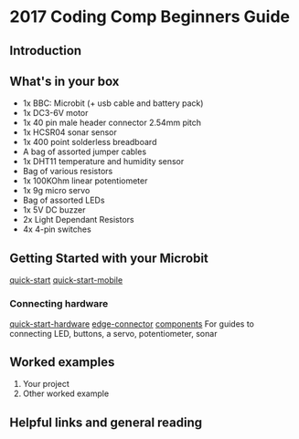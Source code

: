 # 2017 Coding Comp Beginners Guide
## Introduction

## What's in your box
- 1x BBC: Microbit (+ usb cable and battery pack)
- 1x DC3-6V motor
- 1x 40 pin male header connector 2.54mm pitch
- 1x HCSR04 sonar sensor
- 1x 400 point solderless breadboard
- A bag of assorted jumper cables
- 1x DHT11 temperature and humidity sensor
- Bag of various resistors
- 1x 100KOhm linear potentiometer
- 1x 9g micro servo
- Bag of assorted LEDs
- 1x 5V DC buzzer
- 2x Light Dependant Resistors
- 4x 4-pin switches

## Getting Started with your Microbit
[quick-start]
[quick-start-mobile]

### Connecting hardware
[quick-start-hardware]
[edge-connector]
[components] For guides to connecting LED, buttons, a servo, potentiometer, sonar

## Worked examples
1. Your project
2. Other worked example

## Helpful links and general reading


<!--Links-->
[microbit-home]: http://microbit.org/
[microbit-playground]: http://microbit-playground.co.uk/
[microbit-python]: http://microbit-micropython.readthedocs.io/en/latest/tutorials/introduction.html

[quick-start]: http://microbit.org/guide/quick/
[quick-start-mobile]: http://microbit.org/guide/mobile/
[quick-start-hardware]: http://microbit.org/guide/hardware/

[components]: http://microbit-playground.co.uk/components/
[edge-connector]: https://www.kitronik.co.uk/5601b-edge-connector-breakout-board-for-bbc-microbit-pre-built.html
[servo]: https://www.kitronik.co.uk/blog/using-bbc-microbit-control-servo/
[buzzer]: https://www.kitronik.co.uk/blog/microbit-alarm-kitronik-university
[ldr]: http://www.getmicros.net/microbit-ldr-example.php
